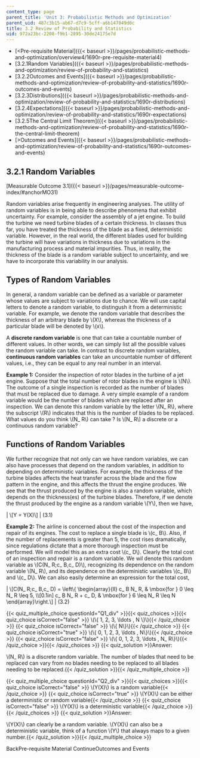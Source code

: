 ```yaml
---
content_type: page
parent_title: 'Unit 3: Probabilistic Methods and Optimization'
parent_uid: 487c3b15-ab67-d7c9-5cff-a6b147049d0c
title: 3.2 Review of Probability and Statistics
uid: 972a23bc-2208-f9b1-2895-30de24175e7d
---
```


*   [<Pre-requisite Material]({{< baseurl >}}/pages/probabilistic-methods-and-optimization/overview4/1690r-pre-requisite-material4)
*   [3.2.1Random Variables]({{< baseurl >}}/pages/probabilistic-methods-and-optimization/review-of-probability-and-statistics)
*   [3.2.2Outcomes and Events]({{< baseurl >}}/pages/probabilistic-methods-and-optimization/review-of-probability-and-statistics/1690r-outcomes-and-events)
*   [3.2.3Distributions]({{< baseurl >}}/pages/probabilistic-methods-and-optimization/review-of-probability-and-statistics/1690r-distributions)
*   [3.2.4Expectations]({{< baseurl >}}/pages/probabilistic-methods-and-optimization/review-of-probability-and-statistics/1690r-expectations)
*   [3.2.5The Central Limit Theorem]({{< baseurl >}}/pages/probabilistic-methods-and-optimization/review-of-probability-and-statistics/1690r-the-central-limit-theorem)
*   [\>Outcomes and Events]({{< baseurl >}}/pages/probabilistic-methods-and-optimization/review-of-probability-and-statistics/1690r-outcomes-and-events)

3.2.1 Random Variables
----------------------

[Measurable Outcome 3.1]({{< baseurl >}}/pages/measurable-outcome-index/#anchorMO31)

Random variables arise frequently in engineering analyses. The utility of random variables is in being able to describe phenomena that exhibit uncertainty. For example, consider the assembly of a jet engine. To build the turbine we need turbine blades of a certain thickness. In classes thus far, you have treated the thickness of the blade as a fixed, deterministic variable. However, in the real world, the different blades used for building the turbine will have variations in thickness due to variations in the manufacturing process and material impurities. Thus, in reality, the thickness of the blade is a random variable subject to uncertainty, and we have to incorporate this variability in our analysis.

Types of Random Variables
-------------------------

In general, a random variable can be defined as a variable or parameter whose values are subject to variations due to chance. We will use capital letters to denote a random variable, to distingush it from a deterministic variable. For example, we denote the random variable that describes the thickness of an arbitrary blade by \\(X\\), whereas the thickness of a particular blade will be denoted by \\(x\\).

A **discrete random variable** is one that can take a countable number of different values. In other words, we can simply list all the possible values the random variable can take. In contrast to discrete random variables, **continuous random variables** can take an uncountable number of different values, i.e., they can be equal to any real number in an interval.

**Example 1:** Consider the inspection of rotor blades in the turbine of a jet engine. Suppose that the total number of rotor blades in the engine is \\(N\\). The outcome of a single inspection is recorded as the number of blades that must be replaced due to damage. A very simple example of a random variable would be the number of blades which are replaced after an inspection. We can denote this random variable by the letter \\(N\_ R\\), where the subscript \\(R\\) indicates that this is the number of blades to be replaced. What values do you think \\(N\_ R\\) can take ? Is \\(N\_ R\\) a discrete or a continuous random variable?

Functions of Random Variables
-----------------------------

We further recognize that not only can we have random variables, we can also have processes that depend on the random variables, in addition to depending on deterministic variables. For example, the thickness of the turbine blades affects the heat transfer across the blade and the flow pattern in the engine, and this affects the thrust the engine produces. We see that the thrust produced by the engine is also a random variable, which depends on the thickness(es) of the turbine blades. Therefore, if we denote the thrust produced by the engine as a random variable \\(Y\\), then we have,

| \\\[Y = Y(X)\\\] | (3.1) 

**Example 2:** The airline is concerned about the cost of the inspection and repair of its engines. The cost to replace a single blade is \\(c\_ B\\). Also, if the number of replacements is greater than 5, the cost rises dramatically, since regulations dictate that a more thorough inspection must be performed. We will model this as an extra cost \\(c\_ D\\). Clearly the total cost of an inspection and repair is a random variable. We wil denote this random variable as \\(C(N\_ R;c\_ B,c\_ D)\\), recognizing its dependence on the random variable \\(N\_ R\\), and its dependence on the deterministic variables \\(c\_ B\\) and \\(c\_ D\\). We can also easily determine an expression for the total cost,

| \\\[C(N\_ R;c\_ B,c\_ D) = \\left\\{ \\begin{array}{ll} c\_ B N\_ R, & \\mbox{for } 0 \\leq N\_ R \\leq 5, \\\\\[0.1in\] c\_ B N\_ R + c\_ D, & \\mbox{for } 6 \\leq N\_ R \\leq N \\end{array}\\right.\\\] | (3.2) 

{{< quiz_multiple_choice questionId="Q1_div" >}}{{< quiz_choices >}}{{< quiz_choice isCorrect="false" >}} \\(\\{ 1, 2, 3, \\ldots , N \\}\\){{< /quiz_choice >}}
{{< quiz_choice isCorrect="false" >}} \\(\\{ N\\}\\){{< /quiz_choice >}}
{{< quiz_choice isCorrect="true" >}} \\(\\{ 0, 1, 2, 3, \\ldots , N\\}\\){{< /quiz_choice >}}
{{< quiz_choice isCorrect="false" >}} \\(\\{ 0, 1, 2, 3, \\ldots , N\_ R\\}\\){{< /quiz_choice >}}{{< /quiz_choices >}}
{{< quiz_solution >}}Answer:

\\(N\_ R\\) is a discrete random variable. The number of blades that need to be replaced can vary from no blades needing to be replaced to all blades needing to be replaced.{{< /quiz_solution >}}{{< /quiz_multiple_choice >}}

{{< quiz_multiple_choice questionId="Q2_div" >}}{{< quiz_choices >}}{{< quiz_choice isCorrect="false" >}} \\(Y(X)\\) is a random variable{{< /quiz_choice >}}
{{< quiz_choice isCorrect="true" >}} \\(Y(X)\\) can be either a deterministic or random variable{{< /quiz_choice >}}
{{< quiz_choice isCorrect="false" >}} \\(Y(X)\\) is a deterministic variable{{< /quiz_choice >}}{{< /quiz_choices >}}
{{< quiz_solution >}}Answer:

\\(Y(X)\\) can clearly be a random variable. \\(Y(X)\\) can also be a deterministic variable, think of a function \\(Y\\) that always maps to a given number.{{< /quiz_solution >}}{{< /quiz_multiple_choice >}}

BackPre-requisite Material ContinueOutcomes and Events